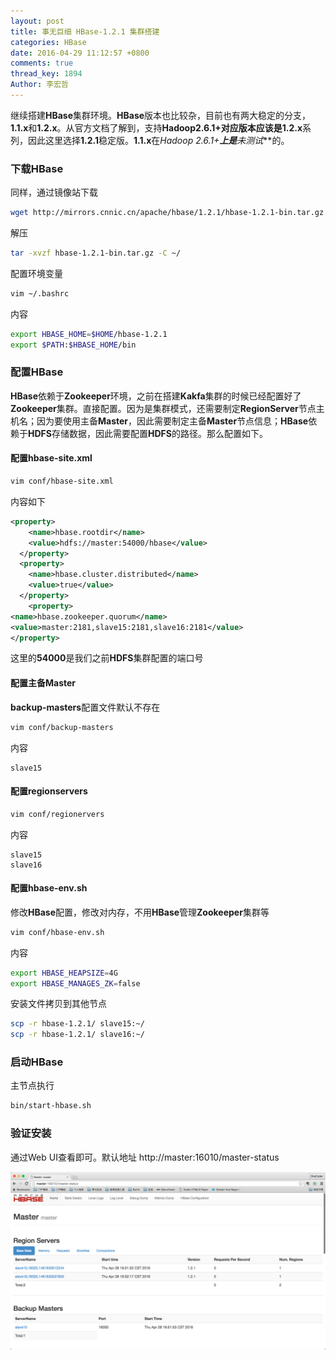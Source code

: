 ```yaml
---
layout: post
title: 事无巨细 HBase-1.2.1 集群搭建
categories: HBase
date: 2016-04-29 11:12:57 +0800
comments: true
thread_key: 1894
Author: 李宏哲  
---
```

继续搭建**HBase**集群环境。**HBase**版本也比较杂，目前也有两大稳定的分支，**1.1.x**和**1.2.x**。从官方文档了解到，支持**Hadoop2.6.1+**对应版本应该是**1.2.x**系列，因此这里选择**1.2.1**稳定版。**1.1.x**在**Hadoop 2.6.1+**上是***未测试***的。

<!--break-->

### 下载HBase

同样，通过镜像站下载

```bash
wget http://mirrors.cnnic.cn/apache/hbase/1.2.1/hbase-1.2.1-bin.tar.gz
```

解压

```bash
tar -xvzf hbase-1.2.1-bin.tar.gz -C ~/
```

配置环境变量

```bash
vim ~/.bashrc
```

内容

```bash
export HBASE_HOME=$HOME/hbase-1.2.1
export $PATH:$HBASE_HOME/bin
```

### 配置HBase

**HBase**依赖于**Zookeeper**环境，之前在搭建**Kakfa**集群的时候已经配置好了**Zookeeper**集群。直接配置。因为是集群模式，还需要制定**RegionServer**节点主机名；因为要使用主备**Master**，因此需要制定主备**Master**节点信息；**HBase**依赖于**HDFS**存储数据，因此需要配置**HDFS**的路径。那么配置如下。

#### 配置**hbase-site.xml**

```bash
vim conf/hbase-site.xml
```

内容如下

```xml
<property>
    <name>hbase.rootdir</name>
    <value>hdfs://master:54000/hbase</value>
  </property>
  <property>
    <name>hbase.cluster.distributed</name>
    <value>true</value>
  </property>
    <property>
<name>hbase.zookeeper.quorum</name>
<value>master:2181,slave15:2181,slave16:2181</value>
</property>
```

这里的**54000**是我们之前**HDFS**集群配置的端口号

#### 配置主备Master

**backup-masters**配置文件默认不存在

```xml
vim conf/backup-masters
```

内容

```
slave15
```

#### 配置regionservers

```bash
vim conf/regionervers
```

内容

```
slave15
slave16
```

#### 配置hbase-env.sh

修改**HBase**配置，修改对内存，不用**HBase**管理**Zookeeper**集群等

```bash
vim conf/hbase-env.sh
```

内容

```bash
export HBASE_HEAPSIZE=4G
export HBASE_MANAGES_ZK=false
```

安装文件拷贝到其他节点

```bash
scp -r hbase-1.2.1/ slave15:~/
scp -r hbase-1.2.1/ slave16:~/
```

### 启动HBase

主节点执行

```bash
bin/start-hbase.sh
```

### 验证安装

通过Web UI查看即可。默认地址
http://master:16010/master-status

![](/images/post/setup-hbase-cluster/hbase-web-ui.png)
